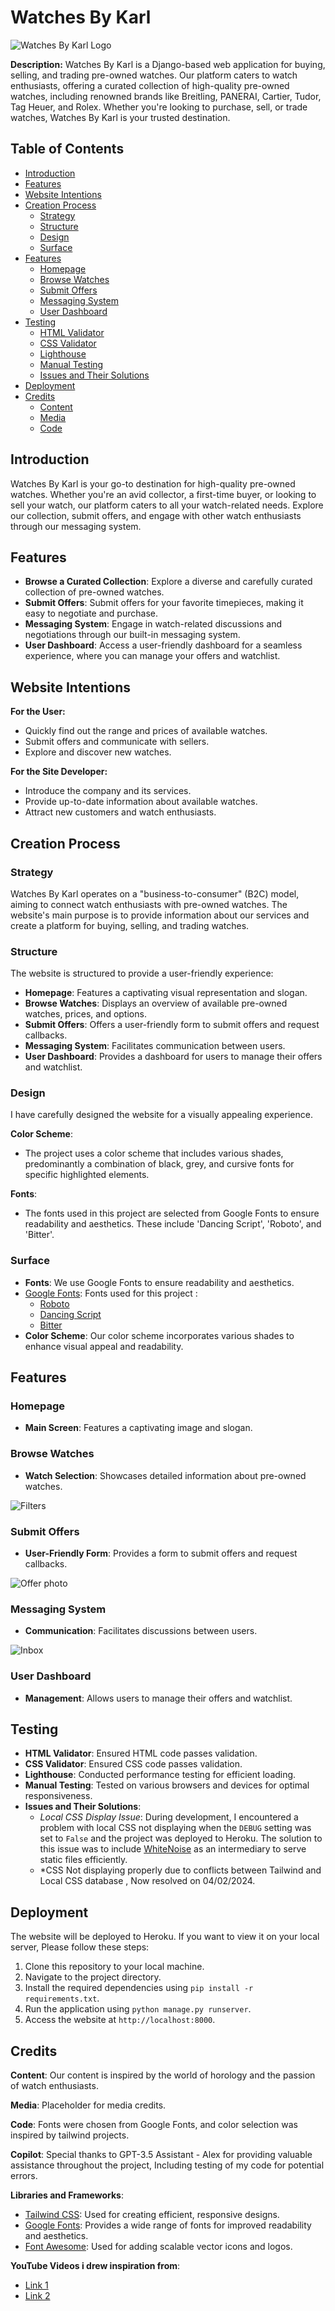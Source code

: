 # Watches By Karl

![Watches By Karl Logo](readmephotos/Logo_Karl.JPG)

**Description:** Watches By Karl is a Django-based web application for buying, selling, and trading pre-owned watches. Our platform caters to watch enthusiasts, offering a curated collection of high-quality pre-owned watches, including renowned brands like Breitling, PANERAI, Cartier, Tudor, Tag Heuer, and Rolex. Whether you're looking to purchase, sell, or trade watches, Watches By Karl is your trusted destination.

## Table of Contents

- [Introduction](#introduction)
- [Features](#features)
- [Website Intentions](#website-intentions)
- [Creation Process](#creation-process)
  - [Strategy](#strategy)
  - [Structure](#structure)
  - [Design](#design)
  - [Surface](#surface)
- [Features](#features)
  - [Homepage](#homepage)
  - [Browse Watches](#browse-watches)
  - [Submit Offers](#submit-offers)
  - [Messaging System](#messaging-system)
  - [User Dashboard](#user-dashboard)
- [Testing](#testing)
  - [HTML Validator](#html-validator)
  - [CSS Validator](#css-validator)
  - [Lighthouse](#lighthouse)
  - [Manual Testing](#manual-testing)
  - [Issues and Their Solutions](#issues-and-their-solutions)
- [Deployment](#deployment)
- [Credits](#credits)
  - [Content](#content)
  - [Media](#media)
  - [Code](#code)

## Introduction

Watches By Karl is your go-to destination for high-quality pre-owned watches. Whether you're an avid collector, a first-time buyer, or looking to sell your watch, our platform caters to all your watch-related needs. Explore our collection, submit offers, and engage with other watch enthusiasts through our messaging system.

## Features

- **Browse a Curated Collection**: Explore a diverse and carefully curated collection of pre-owned watches.
- **Submit Offers**: Submit offers for your favorite timepieces, making it easy to negotiate and purchase.
- **Messaging System**: Engage in watch-related discussions and negotiations through our built-in messaging system.
- **User Dashboard**: Access a user-friendly dashboard for a seamless experience, where you can manage your offers and watchlist.

## Website Intentions

**For the User:**

- Quickly find out the range and prices of available watches.
- Submit offers and communicate with sellers.
- Explore and discover new watches.

**For the Site Developer:**

- Introduce the company and its services.
- Provide up-to-date information about available watches.
- Attract new customers and watch enthusiasts.

## Creation Process

### Strategy

Watches By Karl operates on a "business-to-consumer" (B2C) model, aiming to connect watch enthusiasts with pre-owned watches. The website's main purpose is to provide information about our services and create a platform for buying, selling, and trading watches.

### Structure

The website is structured to provide a user-friendly experience:

- **Homepage**: Features a captivating visual representation and slogan.
- **Browse Watches**: Displays an overview of available pre-owned watches, prices, and options.
- **Submit Offers**: Offers a user-friendly form to submit offers and request callbacks.
- **Messaging System**: Facilitates communication between users.
- **User Dashboard**: Provides a dashboard for users to manage their offers and watchlist.

### Design

I have carefully designed the website for a visually appealing experience.

**Color Scheme**:
- The project uses a color scheme that includes various shades, predominantly a combination of black, grey, and cursive fonts for specific highlighted elements.

**Fonts**:
- The fonts used in this project are selected from Google Fonts to ensure readability and aesthetics. These include 'Dancing Script', 'Roboto', and 'Bitter'.

### Surface

- **Fonts**: We use Google Fonts to ensure readability and aesthetics.
- [Google Fonts](https://fonts.google.com/): Fonts used for this project : 
  - [Roboto](https://fonts.google.com/specimen/Roboto?query=roboto)
  - [Dancing Script](https://fonts.google.com/specimen/Dancing+Script?query=dancing+script)
  - [Bitter](https://fonts.google.com/specimen/Bitter?query=bitter)
- **Color Scheme**: Our color scheme incorporates various shades to enhance visual appeal and readability.

## Features

### Homepage

- **Main Screen**: Features a captivating image and slogan.

### Browse Watches

- **Watch Selection**: Showcases detailed information about pre-owned watches.

![Filters](readmephotos/Filters.JPG)

### Submit Offers

- **User-Friendly Form**: Provides a form to submit offers and request callbacks.

![Offer photo](readmephotos/Offer.JPG)

### Messaging System

- **Communication**: Facilitates discussions between users.

![Inbox](readmephotos/Messages.JPG)

### User Dashboard

- **Management**: Allows users to manage their offers and watchlist.

## Testing

- **HTML Validator**: Ensured HTML code passes validation.
- **CSS Validator**: Ensured CSS code passes validation.
- **Lighthouse**: Conducted performance testing for efficient loading.
- **Manual Testing**: Tested on various browsers and devices for optimal responsiveness.
- **Issues and Their Solutions**:
  - *Local CSS Display Issue*: During development, I encountered a problem with local CSS not displaying when the `DEBUG` setting was set to `False` and the project was deployed to Heroku. The solution to this issue was to include [WhiteNoise](http://whitenoise.evans.io/en/stable/) as an intermediary to serve static files efficiently.
  - *CSS Not displaying properly due to conflicts between Tailwind and Local CSS database , Now resolved on 04/02/2024.


## Deployment

The website will be deployed to Heroku. If you want to view it on your local server, Please follow these steps:

1. Clone this repository to your local machine.
2. Navigate to the project directory.
3. Install the required dependencies using `pip install -r requirements.txt`.
4. Run the application using `python manage.py runserver`.
5. Access the website at `http://localhost:8000`.

## Credits

**Content**: Our content is inspired by the world of horology and the passion of watch enthusiasts.

**Media**: Placeholder for media credits.

**Code**: Fonts were chosen from Google Fonts, and color selection was inspired by tailwind projects.

**Copilot**: Special thanks to GPT-3.5 Assistant - Alex for providing valuable assistance throughout the project, Including testing of my code for potential errors.

**Libraries and Frameworks**:
- [Tailwind CSS](https://tailwindcss.com/): Used for creating efficient, responsive designs.
- [Google Fonts](https://fonts.google.com/): Provides a wide range of fonts for improved readability and aesthetics.
- [Font Awesome](https://fontawesome.com/): Used for adding scalable vector icons and logos.

**YouTube Videos i drew inspiration from**:
- [Link 1](https://www.youtube.com/watch?v=ZxMB6Njs3ck&list=LL&index=4&t=5365s)
- [Link 2](https://www.youtube.com/watch?v=HnBluva-Gx4&list=LL&index=5)
